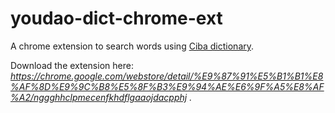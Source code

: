 youdao-dict-chrome-ext
======================

A chrome extension to search words using [Ciba dictionary](http://www.iciba.com/).

Download the extension here: *https://chrome.google.com/webstore/detail/%E9%87%91%E5%B1%B1%E8%AF%8D%E9%9C%B8%E5%8F%B3%E9%94%AE%E6%9F%A5%E8%AF%A2/nggghhclpmecenfkhdflgaaojdacpphj .*
